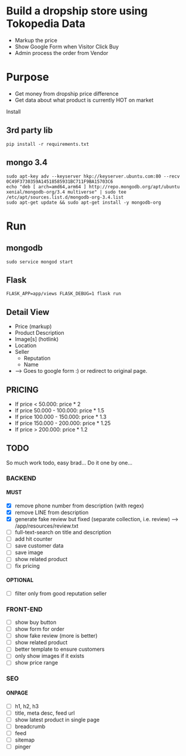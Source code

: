 
# Build a dropship store using Tokopedia Data
- Markup the price
- Show Google Form when Visitor Click Buy
- Admin process the order from Vendor

# Purpose
- Get money from dropship price difference
- Get data about what product is currently HOT on market

Install

## 3rd party lib
   ```
   pip install -r requirements.txt
   ```
## mongo 3.4
   ```
   sudo apt-key adv --keyserver hkp://keyserver.ubuntu.com:80 --recv 0C49F3730359A14518585931BC711F9BA15703C6
   echo "deb [ arch=amd64,arm64 ] http://repo.mongodb.org/apt/ubuntu xenial/mongodb-org/3.4 multiverse" | sudo tee /etc/apt/sources.list.d/mongodb-org-3.4.list
   sudo apt-get update && sudo apt-get install -y mongodb-org
   ```

# Run
## mongodb
   ```
   sudo service mongod start
   ```
## Flask
   ```
   FLASK_APP=app/views FLASK_DEBUG=1 flask run
   ```

## Detail View
- Price (markup)
- Product Description
- Image[s] (hotlink)
- Location
- Seller
  - Reputation
  - Name
- <Buy Now Button> --> Goes to google form :) or redirect to original
  page.

## PRICING
- If price < 50.000: price * 2
- If price 50.000 - 100.000: price * 1.5
- If price 100.000 - 150.000: price * 1.3
- If price 150.000 - 200.000: price * 1.25
- If price > 200.000: price * 1.2

## TODO

So much work todo, easy brad... Do it one by one...

### BACKEND
#### MUST
- [x] remove phone number from description (with regex)
- [x] remove LINE from description
- [x] generate fake review but fixed (separate collection,
  i.e. review) --> /app/resources/review.txt
- [ ] full-text-search on title and description
- [ ] add hit counter
- [ ] save customer data
- [ ] save image
- [ ] show related product
- [ ] fix pricing
#### OPTIONAL
- [ ] filter only from good reputation seller

### FRONT-END
- [ ] show buy button
- [ ] show form for order
- [ ] show fake review (more is better)
- [ ] show related product
- [ ] better template to ensure customers
- [ ] only show images if it exists
- [ ] show price range

### SEO
#### ONPAGE
- [ ] h1, h2, h3
- [ ] title, meta desc, feed url
- [ ] show latest product in single page
- [ ] breadcrumb
- [ ] feed
- [ ] sitemap
- [ ] pinger

